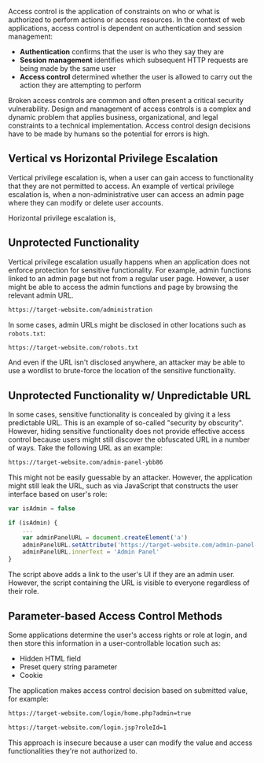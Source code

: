 Access control is the application of constraints on who or what is authorized to perform actions or access resources. In the context of web applications, access control is dependent on authentication and session management:
- **Authentication** confirms that the user is who they say they are
- **Session management** identifies which subsequent HTTP requests are being made by the same user
- **Access control** determined whether the user is allowed to carry out the action they are attempting to perform

 Broken access controls are common and often present a critical security vulnerability. Design and management of access controls is a complex and dynamic problem that applies business, organizational, and legal constraints to a technical implementation. Access control design decisions have to be made by humans so the potential for errors is high.
## Vertical vs Horizontal Privilege Escalation
Vertical privilege escalation is, when a user can gain access to functionality that they are not permitted to access. An example of vertical privilege escalation is, when a non-administrative user can access an admin page where they can modify or delete user accounts.

Horizontal privilege escalation is,
## Unprotected Functionality
Vertical privilege escalation usually happens when an application does not enforce protection for sensitive functionality. For example, admin functions linked to an admin page but not from a regular user page. However, a user might be able to access the admin functions and page by browsing the relevant admin URL.
```txt
https://target-website.com/administration
```
In some cases, admin URLs might be disclosed in other locations such as `robots.txt`:
```txt
https://target-website.com/robots.txt
```
And even if the URL isn't disclosed anywhere, an attacker may be able to use a wordlist to brute-force the location of the sensitive functionality.
## Unprotected Functionality w/ Unpredictable URL
In some cases, sensitive functionality is concealed by giving it a less predictable URL. This is an example of so-called "security by obscurity". However, hiding sensitive functionality does not provide effective access control because users might still discover the obfuscated URL in a number of ways. Take the following URL as an example:
```txt
https://target-website.com/admin-panel-ybb86
```
This might not be easily guessable by an attacker. However, the application might still leak the URL, such as via JavaScript that constructs the user interface based on user's role:
```js
var isAdmin = false

if (isAdmin) {
	...
	var adminPanelURL = document.createElement('a')
	adminPanelURL.setAttribute('https://target-website.com/admin-panel-ybb86')
	adminPanelURL.innerText = 'Admin Panel'
}
```
The script above adds a link to the user's UI if they are an admin user. However, the script containing the URL is visible to everyone regardless of their role.
## Parameter-based Access Control Methods
Some applications determine the user's access rights or role at login, and then store this information in a user-controllable location such as:
- Hidden HTML field
- Preset query string parameter
- Cookie

The application makes access control decision based on submitted value, for example:
```txt
https://target-website.com/login/home.php?admin=true
```
```txt
https://target-website.com/login.jsp?roleId=1
```
This approach is insecure because a user can modify the value and access functionalities they're not authorized to.